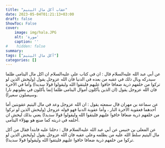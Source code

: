 ```yaml
---
title: "عقاب أكل مال اليتيم"
date: 2023-05-04T01:21:13+03:00
draft: false
ShowToc: False
cover:
    image: img/hala.JPG
    alt: 'صورة'
    caption: ''
#    hidden: false
summary: 
tags: ["أكل مال اليتيم"]
categories: []
---
```

عن أبي عبد الله
عليه‌السلام قال : ان في كتاب علي عليه‌السلام ان اكل مال اليتامى ظلما
سيدركه وبال ذلك في عقبه من بعده في الدنيا فان الله عزوجل يقول
(وليخش الذين لو تركوا من خلفهم ذرية ضعافا خافوا عليهم فليتقوا الله
وليقولوا قولا سديدا) وأما في الآخرة فان الله عزوجل يقول (ان
الذين يأكلون أموال اليتامى ظلما إنما يأكلون في بطونهم نارا وسيصلون
سعيرا).

 
 عن
سماعة بن مهران قال سمعته يقول : ان الله عزوجل وعد في مال اليتيم
عقوبتين أما أحدهما فعقوبة الآخرة النار ، وأما عقوبة الدنيا فهو قوله
عزوجل (وليخش الذين لو تركوا من خلفهم ذرية ضعافا خافوا عليهم
فليتقوا الله وليقولوا قولا سديدا) يعني بذلك ليخش ان أخلفه في ذريته
كما صنع هو بهؤلاء اليتامى.

عن المعلى بن خنيس عن أبي عبد الله عليه‌السلام قال : دخلنا عليه فابتدأ فقال
من أكل مال اليتيم سلط الله عليه من يظلمه وعلى عقبه فان الله عزوجل
يقول (وليخش الذين لو تركوا من خلفهم ذرية ضعافا خافوا عليهم فليتقوا
الله وليقولوا قولا سديدا).


